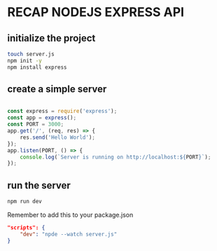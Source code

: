 # RECAP NODEJS EXPRESS API

## initialize the project

```bash
touch server.js
npm init -y
npm install express

```

## create a simple server

```javascript

const express = require('express');
const app = express();
const PORT = 3000;
app.get('/', (req, res) => {
    res.send('Hello World');
});
app.listen(PORT, () => {
    console.log(`Server is running on http://localhost:${PORT}`);
});
```

## run the server

```bash
npm run dev
```

Remember to add this to your package.json

```json
"scripts": {
    "dev": "npde --watch server.js"
}
```
